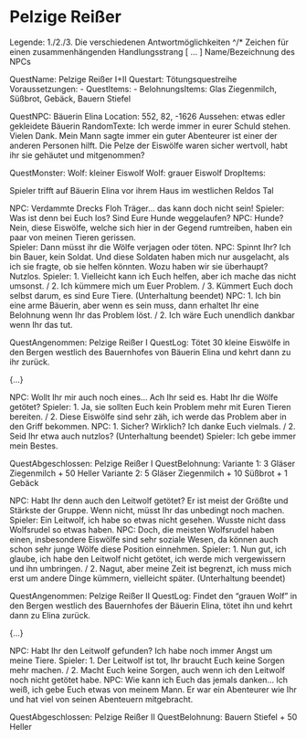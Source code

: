 # Pelzige Reißer







Legende:
1./2./3.      Die verschiedenen Antwortmöglichkeiten
^/*             Zeichen für einen zusammenhängenden Handlungsstrang
[ … ]         Name/Bezeichnung des NPCs

QuestName: Pelzige Reißer I+II
Questart: Tötungsquestreihe
Voraussetzungen: -
QuestItems: -
BelohnungsItems: Glas Ziegenmilch, Süßbrot, Gebäck,  Bauern Stiefel 

QuestNPC: Bäuerin Elina
Location: 552, 82, -1626
Aussehen: etwas edler gekleidete Bäuerin
RandomTexte: 
Ich werde immer in eurer Schuld stehen. Vielen Dank.
Mein Mann sagte immer ein guter Abenteurer ist einer der anderen Personen hilft.
Die Pelze der Eiswölfe waren sicher wertvoll, habt ihr sie gehäutet und mitgenommen? 


QuestMonster: 
Wolf: kleiner Eiswolf
Wolf: grauer Eiswolf 
DropItems: 

Spieler trifft auf Bäuerin Elina vor ihrem Haus im westlichen Reldos Tal

NPC: Verdammte Drecks Floh Träger… das kann doch nicht sein!
Spieler: Was ist denn bei Euch los? Sind Eure Hunde weggelaufen?
NPC: Hunde? Nein, diese Eiswölfe, welche sich hier in der Gegend rumtreiben, haben ein paar von meinen Tieren gerissen.  
Spieler: Dann müsst ihr die Wölfe verjagen oder töten.
NPC: Spinnt Ihr? Ich bin Bauer, kein Soldat. Und diese Soldaten haben mich nur ausgelacht, als ich sie fragte, ob sie helfen könnten. Wozu haben wir sie überhaupt? Nutzlos.
Spieler: 1. Vielleicht kann ich Euch helfen, aber ich mache das nicht umsonst. / 2. Ich kümmere mich um Euer Problem. / 3. Kümmert Euch doch selbst darum, es sind Eure Tiere. (Unterhaltung beendet)
NPC: 1. Ich bin eine arme Bäuerin, aber wenn es sein muss, dann erhaltet Ihr eine Belohnung wenn Ihr das Problem löst. / 2. Ich wäre Euch unendlich dankbar wenn Ihr das tut. 

QuestAngenommen: Pelzige Reißer I
QuestLog: Tötet 30 kleine Eiswölfe in den Bergen westlich des Bauernhofes von Bäuerin Elina und kehrt dann zu ihr zurück.

{...}

NPC: Wollt Ihr mir auch noch eines… Ach Ihr seid es. Habt Ihr die Wölfe getötet?
Spieler: 1. Ja, sie sollten Euch kein Problem mehr mit Euren Tieren bereiten. / 2. Diese Eiswölfe sind sehr zäh, ich werde das Problem aber in den Griff bekommen.
NPC: 1. Sicher? Wirklich? Ich danke Euch vielmals. / 2. Seid Ihr etwa auch nutzlos? (Unterhaltung beendet)
Spieler: Ich gebe immer mein Bestes.

QuestAbgeschlossen: Pelzige Reißer I
QuestBelohnung:     Variante 1: 3 Gläser Ziegenmilch + 50 Heller
            Variante 2: 5 Gläser Ziegenmilch + 10 Süßbrot + 1 Gebäck

NPC: Habt Ihr denn auch den Leitwolf getötet? Er ist meist der Größte und Stärkste der Gruppe. Wenn nicht, müsst Ihr das unbedingt noch machen. 
Spieler: Ein Leitwolf, ich habe so etwas nicht gesehen. Wusste nicht dass Wolfsrudel so etwas haben.
NPC: Doch, die meisten Wolfsrudel haben einen, insbesondere Eiswölfe sind sehr soziale Wesen, da können auch schon sehr junge Wölfe diese Position einnehmen.
Spieler: 1. Nun gut, ich glaube, ich habe den Leitwolf nicht getötet, ich werde mich vergewissern und ihn umbringen. / 2. Nagut, aber meine Zeit ist begrenzt, ich muss mich erst um andere Dinge kümmern, vielleicht später. (Unterhaltung beendet)

QuestAngenommen: Pelzige Reißer II
QuestLog: Findet den “grauen Wolf” in den Bergen westlich des Bauernhofes der Bäuerin Elina, tötet ihn und kehrt dann zu Elina zurück.

{...}


NPC: Habt Ihr den Leitwolf gefunden? Ich habe noch immer Angst um meine Tiere.
Spieler: 1. Der Leitwolf ist tot, Ihr braucht Euch keine Sorgen mehr machen. / 2. Macht Euch keine Sorgen, auch wenn ich den Leitwolf noch nicht getötet habe.
NPC: Wie kann ich Euch das jemals danken... Ich weiß, ich gebe Euch etwas von meinem Mann. Er war ein Abenteurer wie Ihr und hat viel von seinen Abenteuern mitgebracht.

QuestAbgeschlossen: Pelzige Reißer II
QuestBelohnung: Bauern Stiefel + 50 Heller




